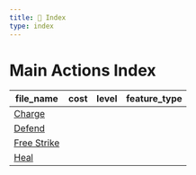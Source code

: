 ```yaml
---
title: 📑 Index
type: index
---
```


# Main Actions Index

| file_name                    | cost | level | feature_type |
| ---------------------------- | ---- | ----- | ------------ |
| [Charge](Charge)             |      |       |              |
| [Defend](Defend)             |      |       |              |
| [Free Strike](Free%20Strike) |      |       |              |
| [Heal](Heal)                 |      |       |              |
